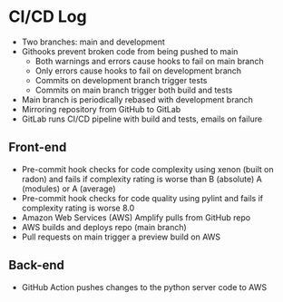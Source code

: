 # CI/CD Log
- Two branches: main and development
- Githooks prevent broken code from being pushed to main
    - Both warnings and errors cause hooks to fail on main branch
    - Only errors cause hooks to fail on development branch
    - Commits on development branch trigger tests
    - Commits on main branch trigger both build and tests
- Main branch is periodically rebased with development branch
- Mirroring repository from GitHub to GitLab
- GitLab runs CI/CD pipeline with build and tests, emails on failure

## Front-end
- Pre-commit hook checks for code complexity using xenon (built on radon) and fails if complexity rating is worse than B (absolute) A (modules) or A (average)
- Pre-commit hook checks for code quality using pylint and fails if complexity rating is worse 8.0
- Amazon Web Services (AWS) Amplify pulls from GitHub repo
- AWS builds and deploys repo (main branch)
- Pull requests on main trigger a preview build on AWS

## Back-end
- GitHub Action pushes changes to the python server code to AWS